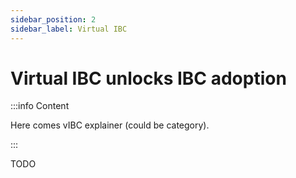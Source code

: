 ```yaml
---
sidebar_position: 2
sidebar_label: Virtual IBC
---
```


# Virtual IBC unlocks IBC adoption

:::info Content

Here comes vIBC explainer (could be category).

:::

TODO


